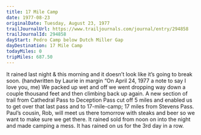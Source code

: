 ```yaml
---
title: 17 Mile Camp
date: 1977-08-23
originalDate: Tuesday, August 23, 1977
trailJournalUrl: https://www.trailjournals.com/journal/entry/294858
trailJournalId: 294858
dayStart: Pedro Camp below Dutch Miller Gap
dayDestination: 17 Mile Camp
todayMiles: 0
tripMiles: 687.50
---
```

It rained last night & this morning and it doesn’t look like it’s going to break soon. (handwritten by Laurie in margin “On April 24, 1977 a note to say I love you, me) We packed up wet and off we went dropping way down a couple thousand feet and then climbing back up again. A new section of trail from Cathedral Pass to Deception Pass cut off 5 miles and enabled us to get over that last pass and to 17-mile-camp; 17 miles from Stevens Pass. Paul’s cousin, Rob, will meet us there tomorrow with steaks and beer so we want to make sure we get there. It rained sold from noon on into the night and made camping a mess. It has rained on us for the 3rd day in a row.
